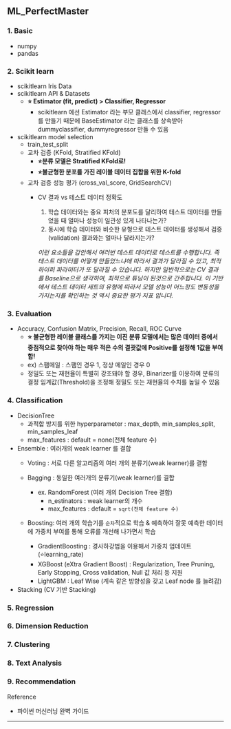 ## ML_PerfectMaster
  

 ### 1. Basic 
  - numpy
  - pandas
  
  ### 2. Scikit learn
  - scikitlearn Iris Data
  - scikitlearn API & Datasets
    - **⭐️ Estimator (fit, predict) > Classifier, Regressor**
      - scikitlearn 에선 Estimator 라는 부모 클래스에서 classifier, regressor 를 만들기 때문에 BaseEstimator 라는 클래스를 상속받아 dummyclassifier, dummyregressor 만들 수 있음
  - scikitlearn model selection
    - train_test_split
    - 교차 검증 (KFold, Stratified KFold)
      - **⭐️분류 모델은 Stratified KFold로!**
      - **⭐️불균형한 분포를 가진 레이블 데이터 집합을 위한 K-fold**
    - 교차 검증 성능 평가 (cross_val_score, GridSearchCV)
      - CV 결과 vs 테스트 데이터 정확도
        1. 학습 데이터와는 중요 피처의 분포도를 달리하여 테스트 데이터를 만들었을 때 얼마나 성능이 일관성 있게 나타나는가?
        2. 동시에 학습 데이터와 비슷한 유형으로 테스트 데이터를 생성해서 검증(validation) 결과와는 얼마나 달라지는가?

        *이런 요소들을 감안해서 여러번 테스트 데이터로 테스트를 수행합니다. 즉 테스트 데이터를 어떻게 만들었느냐에 따라서 결과가 달라질 수 있고, 최적 하이퍼 파라미터가 또 달라질 수 있습니다.*
        *하지만 일반적으로는 CV 결과를 Baseline으로 생각하여, 최적으로 튜닝이 된것으로 간주합니다. 이 기반에서 테스트 데이터 세트의 유형에 따라서 모델 성능이 어느정도 변동성을 가지는지를 확인하는 것 역시 중요한 평가 지표 입니다.*
  
  ### 3. Evaluation
  - Accuracy, Confusion Matrix, Precision, Recall, ROC Curve
    - **⭐️ 불균형한 레이블 클래스를 가지는 이진 분류 모델에서는 많은 데이터 중에서 중점적으로 찾아야 하는 매우 적은 수의 결괏값에 Positive를 설정해 1값을 부여함!**
    - ex) 스팸메일 : 스팸인 경우 1, 정상 메일인 경우 0
    - 정밀도 또는 재현율이 특별히 강조돼야 할 경우, Binarizer를 이용하여 분류의 결정 임계값(Threshold)을 조정해 정밀도 또는 재현율의 수치를 높일 수 있음
      
  ### 4. Classification
  - DecisionTree
    - 과적합 방지를 위한 hyperparameter : max_depth, min_samples_split, min_samples_leaf
    - max_features : default = none(전체 feature 수)
  - Ensemble : 여러개의 weak learner 를 결합
    - Voting : 서로 다른 알고리즘의 여러 개의 분류기(weak learner)를 결합
    - Bagging : 동일한 여러개의 분류기(weak learner)를 결합 
      - ex. RandomForest (여러 개의 Decision Tree 결합)
        - n_estinators : weak learner의 개수
        - max_features : default = `sqrt(전체 feature 수)`

    - Boosting: 여러 개의 학습기를 `순차`적으로 학습 & 예측하여 잘못 예측한 데이터에 가중치 부여를 통해 오류를 개선해 나가면서 학습
      - GradientBoosting : 경사하강법을 이용해서 가중치 업데이트 (⭐️learning_rate)
      - XGBoost (eXtra Gradient Boost) : Regularization, Tree Pruning, Early Stopping, Cross validation, Null 값 처리 등 지원
      - LightGBM : Leaf Wise (계속 같은 방향성을 갖고 Leaf node 를 늘려감)
  - Stacking (CV 기반 Stacking)
      
  
  ### 5. Regression
  ### 6. Dimension Reduction
  ### 7. Clustering
  ### 8. Text Analysis
  ### 9. Recommendation

  Reference
  * 파이썬 머신러닝 완벽 가이드
  
***
